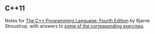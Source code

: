 ## C++11

Notes for [The C++ Programming Language: Fourth Edition](http://mazonka.com/shared/Straustrup4th.pdf) by Bjarne Stroustrup, with answers to [some of the corresponding exercises](http://www.stroustrup.com/4thExercises.pdf).
